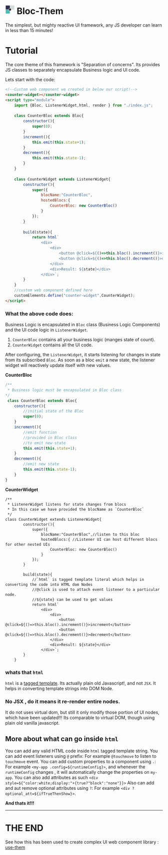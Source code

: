# [<img src="./des/logo.svg" width="30"/>](image.png) Bloc-Them 
The simplest, but mighty reactive UI framework, any JS developer can learn in less than 15 minutes!

# Tutorial
The core theme of this framework is "Separation of concerns". 
Its provides JS classes to separately encapsulate Business logic and UI code.

Lets start with the code:
```html
<!--Custom web component we created in below our script!-->
<counter-widget></counter-widget>
<script type="module">
    import {Bloc, ListenerWidget,html, render } from "./index.js";

    class CounterBloc extends Bloc{
        constructor(){
            super(0);
        }
        increment(){
            this.emit(this.state+1);
        }
        decrement(){
            this.emit(this.state-1);
        }
    }

    class CounterWidget extends ListenerWidget{
        constructor(){
            super({
                blocName:"CounterBloc",
                hostedBlocs:{
                    CounterBloc: new CounterBloc()
                }
            });
        }

        build(state){
            return html`
                <div>
                    <div>
                        <button @click=${()=>this.bloc().increment()}>increment</button>
                        <button @click=${()=>this.bloc().decrement()}>decrement</button>
                    </div>
                    <div>Result: ${state}</div>
                </div>`;
        }
    }
    //custom web component defined here
    customElements.define("counter-widget",CounterWidget);
</script>
```

### What the above code does:
Business Logic is encapsulated in `Bloc` class (Business Logic Components) and the UI code logic in `ListenerWidget`.
1. `CounterBloc` contains all your business logic (manges state of count).
2. `CounterWidget` contains all the UI code.

After configuring, the `ListenerWidget`, it starts listening for changes in state from its subscribed `Bloc`.
As soon as a bloc `emit` a new state, the listener widget will reactively update itself with new values.

**CounterBloc**
```js
/**
 * Business logic must be encapsulated in Bloc class
*/
 class CounterBloc extends Bloc{
    constructor(){
        //initial state of the Bloc
        super(0);
    }
    increment(){
        //emit function 
        //provided in Bloc class 
        //to emit new state
        this.emit(this.state+1);
    }
    decrement(){
        //emit new state
        this.emit(this.state-1);
    }
}
```

**CounterWidget**
```JS
/**
 * ListenerWidget listens for state changes from blocs
 * In this case we have provided the blocName as `CounterBloc`
 */
class CounterWidget extends ListenerWidget{
        constructor(){
            super({
                blocName:"CounterBloc",//listen to this bloc
                hostedBlocs:{ //Listener UI can host different blocs for other nested UIs
                    CounterBloc: new CounterBloc()
                }
            });
        }

        build(state){
            //`html` is tagged template literal which helps in converting the code into HTML dom Nodes
            //@click is used to attach event listener to a particular node.
            //${state} can be used to get values 
            return html`
                <div>
                    <div>
                        <button @click=${()=>this.bloc().increment()}>increment</button>
                        <button @click=${()=>this.bloc().decrement()}>decrement</button>
                    </div>
                    <div>Result: ${state}</div>
                </div>`;
        }
    }
```


### whats that `html` 
`html` is a [tagged template](https://developer.mozilla.org/en-US/docs/Web/JavaScript/Reference/Template_literals#tagged_templates).
Its actually plain old Javascript!, and not `JSX`. It helps in converting template strings into DOM Node.

### No JSX , do it means it re-render entire nodes.
It do not uses virtual dom, but still it only modify those portion of UI nodes, which have been updated!!!
Its comparable to virtual DOM, though using plain old vanilla javascript.

## More about what can go inside `html`
You can add any valid HTML code inside `html` tagged template string.
You can add event listeners using `@` prefix: For example `@touchmove` to listen to `touchmove` event.
You can add custom properties to a component using `.`: For example `<my-app .config=${runtimeConfig}>`, and whenever the `runtimeConfig` changes , it will automatically change the properties on `my-app`.
You can also add attributes as such `<div style=${"color:white;display:"+{true?"block":"none"}}>`
Also can add and aut remove optional attributes using `?`: For example `<div ?optional_att=${ifTrueThenShow}>`.


**And thats it!!!**

__________
# THE END

See how this has been used to create complex UI web component library : [use-them](https://www.npmjs.com/package/use-them)